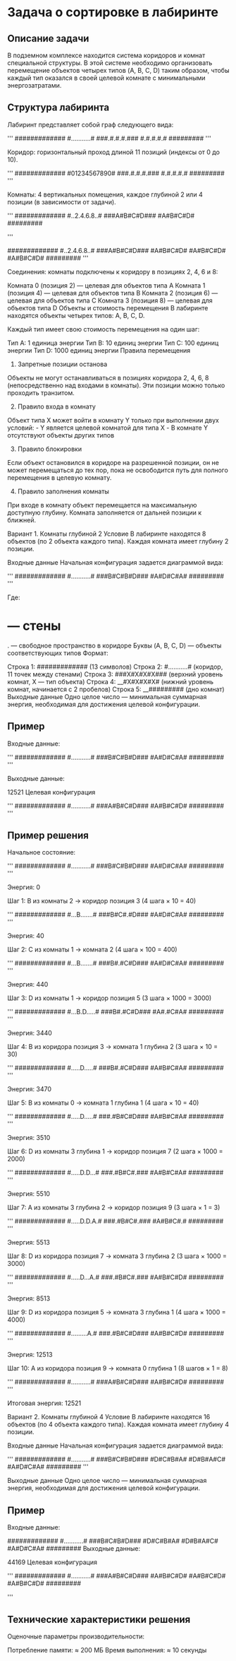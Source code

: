 # Задача о сортировке в лабиринте
## Описание задачи
В подземном комплексе находится система коридоров и комнат специальной структуры. В этой системе необходимо организовать перемещение объектов четырех типов (A, B, C, D) таким образом, чтобы каждый тип оказался в своей целевой комнате с минимальными энергозатратами.

## Структура лабиринта
Лабиринт представляет собой граф следующего вида:

'''
#############
#...........#
###.#.#.#.###
  #.#.#.#.#
  #########
'''

Коридор: горизонтальный проход длиной 11 позиций (индексы от 0 до 10).

'''
#############
#01234567890#
###.#.#.#.###
  #.#.#.#.#
  #########
'''

Комнаты: 4 вертикальных помещения, каждое глубиной 2 или 4 позиции (в зависимости от задачи).

'''
#############
#..2.4.6.8..#
###A#B#C#D###
  #A#B#C#D#
  #########

'''
  
#############
#..2.4.6.8..#
###A#B#C#D###
  #A#B#C#D#
  #A#B#C#D#
  #A#B#C#D#
  #########
'''

Соединения: комнаты подключены к коридору в позициях 2, 4, 6 и 8:

Комната 0 (позиция 2) — целевая для объектов типа A
Комната 1 (позиция 4) — целевая для объектов типа B
Комната 2 (позиция 6) — целевая для объектов типа C
Комната 3 (позиция 8) — целевая для объектов типа D
Объекты и стоимость перемещения
В лабиринте находятся объекты четырех типов: A, B, C, D.

Каждый тип имеет свою стоимость перемещения на один шаг:

Тип A: 1 единица энергии
Тип B: 10 единиц энергии
Тип C: 100 единиц энергии
Тип D: 1000 единиц энергии
Правила перемещения
1. Запретные позиции останова

Объекты не могут останавливаться в позициях коридора 2, 4, 6, 8 (непосредственно над входами в комнаты). Эти позиции можно только проходить транзитом.

2. Правило входа в комнату

Объект типа X может войти в комнату Y только при выполнении двух условий: - Y является целевой комнатой для типа X - В комнате Y отсутствуют объекты других типов

3. Правило блокировки

Если объект остановился в коридоре на разрешенной позиции, он не может перемещаться до тех пор, пока не освободится путь для полного перемещения в целевую комнату.

4. Правило заполнения комнаты

При входе в комнату объект перемещается на максимальную доступную глубину. Комната заполняется от дальней позиции к ближней.

Вариант 1. Комнаты глубиной 2
Условие
В лабиринте находятся 8 объектов (по 2 объекта каждого типа). Каждая комната имеет глубину 2 позиции.

Входные данные
Начальная конфигурация задается диаграммой вида:

'''
#############
#...........#
###B#C#B#D###
  #A#D#C#A#
  #########
'''

Где:

# — стены
. — свободное пространство в коридоре
Буквы (A, B, C, D) — объекты соответствующих типов
Формат:

Строка 1: ############# (13 символов)
Строка 2: #...........# (коридор, 11 точек между стенами)
Строка 3: ###X#X#X#X### (верхний уровень комнат, X — тип объекта)
Строка 4: __#X#X#X#X# (нижний уровень комнат, начинается с 2 пробелов)
Строка 5: __######### (дно комнат)
Выходные данные
Одно целое число — минимальная суммарная энергия, необходимая для достижения целевой конфигурации.

## Пример
Входные данные:

'''
#############
#...........#
###B#C#B#D###
  #A#D#C#A#
  #########
'''

Выходные данные:

12521
Целевая конфигурация

'''
#############
#...........#
###A#B#C#D###
  #A#B#C#D#
  #########
'''

## Пример решения
Начальное состояние:

'''
#############
#...........#
###B#C#B#D###
  #A#D#C#A#
  #########
'''

Энергия: 0

Шаг 1: B из комнаты 2 → коридор позиция 3 (4 шага × 10 = 40)

'''
#############
#...B.......#
###B#C#.#D###
  #A#D#C#A#
  #########
'''
  
Энергия: 40

Шаг 2: C из комнаты 1 → комната 2 (4 шага × 100 = 400)

'''
#############
#...B.......#
###B#.#C#D###
  #A#D#C#A#
  #########
'''

Энергия: 440

Шаг 3: D из комнаты 1 → коридор позиция 5 (3 шага × 1000 = 3000)

'''
#############
#...B.D.....#
###B#.#C#D###
  #A#.#C#A#
  #########
'''

Энергия: 3440

Шаг 4: B из коридора позиция 3 → комната 1 глубина 2 (3 шага × 10 = 30)

'''
#############
#.....D.....#
###B#.#C#D###
  #A#B#C#A#
  #########
'''

Энергия: 3470

Шаг 5: B из комнаты 0 → комната 1 глубина 1 (4 шага × 10 = 40)

'''
#############
#.....D.....#
###.#B#C#D###
  #A#B#C#A#
  #########
'''

Энергия: 3510

Шаг 6: D из комнаты 3 глубина 1 → коридор позиция 7 (2 шага × 1000 = 2000)

'''
#############
#.....D.D...#
###.#B#C#.###
  #A#B#C#A#
  #########
'''

Энергия: 5510

Шаг 7: A из комнаты 3 глубина 2 → коридор позиция 9 (3 шага × 1 = 3)

'''
#############
#.....D.D.A.#
###.#B#C#.###
  #A#B#C#.#
  #########
'''

Энергия: 5513

Шаг 8: D из коридора позиция 7 → комната 3 глубина 2 (3 шага × 1000 = 3000)

'''
#############
#.....D...A.#
###.#B#C#.###
  #A#B#C#D#
  #########
'''

Энергия: 8513

Шаг 9: D из коридора позиция 5 → комната 3 глубина 1 (4 шага × 1000 = 4000)

'''
#############
#.........A.#
###.#B#C#D###
  #A#B#C#D#
  #########
'''

Энергия: 12513

Шаг 10: A из коридора позиция 9 → комната 0 глубина 1 (8 шагов × 1 = 8)

'''
#############
#...........#
###A#B#C#D###
  #A#B#C#D#
  #########
'''

Итоговая энергия: 12521

Вариант 2. Комнаты глубиной 4
Условие
В лабиринте находятся 16 объектов (по 4 объекта каждого типа). Каждая комната имеет глубину 4 позиции.

Входные данные
Начальная конфигурация задается диаграммой вида:

'''
#############
#...........#
###B#C#B#D###
  #D#C#B#A#
  #D#B#A#C#
  #A#D#C#A#
  #########
'''

Выходные данные
Одно целое число — минимальная суммарная энергия, необходимая для достижения целевой конфигурации.

## Пример
Входные данные:

#############
#...........#
###B#C#B#D###
  #D#C#B#A#
  #D#B#A#C#
  #A#D#C#A#
  #########
Выходные данные:

44169
Целевая конфигурация

'''
#############
#...........#
###A#B#C#D###
  #A#B#C#D#
  #A#B#C#D#
  #A#B#C#D#
  #########

'''
## Технические характеристики решения
Оценочные параметры производительности:

Потребление памяти: ≈ 200 МБ
Время выполнения: ≈ 10 секунды
